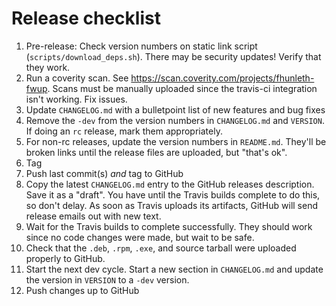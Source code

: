 # Release checklist

  1. Pre-release: Check version numbers on static link script
     (`scripts/download_deps.sh`). There may be security updates! Verify that
     they work.
  2. Run a coverity scan. See https://scan.coverity.com/projects/fhunleth-fwup.
     Scans must be manually uploaded since the travis-ci integration isn't
     working. Fix issues.
  3. Update `CHANGELOG.md` with a bulletpoint list of new features and bug fixes
  4. Remove the `-dev` from the version numbers in `CHANGELOG.md` and `VERSION`. If
     doing an `rc` release, mark them appropriately.
  5. For non-rc releases, update the version numbers in `README.md`. They'll be
     broken links until the release files are uploaded, but "that's ok".
  6. Tag
  7. Push last commit(s) *and* tag to GitHub
  8. Copy the latest `CHANGELOG.md` entry to the GitHub releases description.
     Save it as a "draft". You have until the Travis builds complete to do this,
     so don't delay. As soon as Travis uploads its artifacts, GitHub will send
     release emails out with new text.
  9. Wait for the Travis builds to complete successfully. They should work since
     no code changes were made, but wait to be safe.
 10. Check that the `.deb`, `.rpm`, `.exe`, and source tarball were
     uploaded properly to GitHub.
 11. Start the next dev cycle. Start a new section in `CHANGELOG.md` and
     update the version in `VERSION` to a `-dev` version.
 12. Push changes up to GitHub
